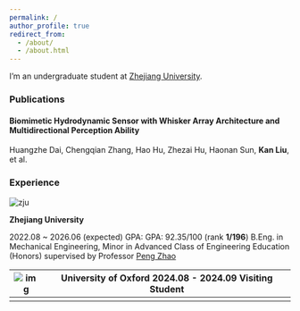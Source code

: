 ```yaml
---
permalink: /
author_profile: true
redirect_from: 
  - /about/
  - /about.html
---
```


I’m an undergraduate student at [Zhejiang University](https://www.zju.edu.cn/english/).

### Publications

#### Biomimetic Hydrodynamic Sensor with Whisker Array Architecture and Multidirectional Perception Ability

Huangzhe Dai, Chengqian Zhang, Hao Hu, Zhezai Hu, Haonan Sun, **Kan Liu**, et al.

### Experience

![zju](https://liukan6.github.io/images/zju.png)

**Zhejiang University**

2022.08 ~ 2026.06 (expected)
GPA: GPA: 92.35/100 (rank **1/196**)
B.Eng. in Mechanical Engineering, Minor in Advanced Class of Engineering Education (Honors)
supervised by Professor [Peng Zhao](https://person.zju.edu.cn/pengzhao)

| ![img](https://weichow23.github.io/images/oxford.png) | **University of Oxford** 2024.08 - 2024.09 Visiting Student |
| ----------------------------------------------------- | ----------------------------------------------------------- |
|                                                       |                                                             |
